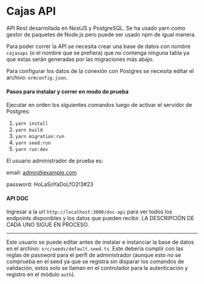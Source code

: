 # Cajas API

API Rest desarrollada en NestJS y PostgreSQL. Se ha usado yarn como gestor de paquetes de Node.js pero puede ser usado npm de igual manera.

Para poder correr la API se necesita crear una base de datos con nombre `cajasapi` (o el nombre que se prefiera) que no contenga ninguna tabla ya que estas serán generadas por las migraciones más abajo.

Para configurar los datos de la conexión con Postgres se necesita editar el archivo: `ormconfig.json`.

#### Pasos para instalar y correr en modo de prueba

Ejecutar en orden los siguientes comandos luego de activar el servidor de Postgres:

1. `yarn install`
2. `yarn build`
3. `yarn migration:run`
4. `yarn seed:run`
5. `yarn run:dev`

El usuario administrador de prueba es:

email: admin@example.com

password: HoLaSoYaDoLfO2!3#23


#### API DOC

Ingresar a la url `http://localhost:3000/doc-api` para ver todos los endpoints disponibles y los datos que pueden recibir. LA DESCRIPCIÓN DE CADA UNO SIGUE EN PROCESO.



------

Este usuario se puede editar antes de instalar e instanciar la base de datos en el archivo: `src/seeds/default.seed.ts`. Este debería cumplir con las reglas de password para el perfl de administrador (aunque esto no se comprueba en el seed ya que se registra sin disparar los comandos de validación, estos solo se llaman en el controlador para la autenticación y registro en el módulo `auth`).